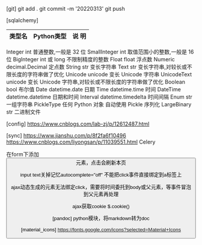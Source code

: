 [git]
git add .
git commit -m '20220313'
git push

[sqlalchemy]




|类型名	|Python类型	|说 明|
|----- |----- |-----|
Integer	int	普通整数,一般是 32 位
SmallInteger	int	取值范围小的整数,一般是 16 位
BigInteger	int 或 long	不限制精度的整数
Float	float	浮点数
Numeric	decimal.Decimal	定点数
String	str	变长字符串
Text	str	变长字符串,对较长或不限长度的字符串做了优化
Unicode	unicode	变长 Unicode 字符串
UnicodeText	unicode	变长 Unicode 字符串,对较长或不限长度的字符串做了优化
Boolean	bool	布尔值
Date	datetime.date	日期
Time	datetime.time	时间
DateTime	datetime.datetime	日期和时间
Interval	datetime.timedelta	时间间隔
Enum	str	一组字符串
PickleType	任何 Python 对象	自动使用 Pickle 序列化
LargeBinary	str	二进制文件


[config]
https://www.cnblogs.com/lab-zj/p/12612487.html

[sync]
https://www.jianshu.com/p/8f2fa6f10496
https://www.cnblogs.com/liyongsan/p/11039551.html Celery

在form下添加<button>元素，点击会刷新本页

input text关掉记忆autocomplete="off"
不能把click事件直接绑定到a标签上

ajax动态生成的元素无法绑定click，需要将时间委托到body或父元素，等事件冒泡到父元素再处理

ajax获取cookie
$.cookie()

[pandoc]
python模块，将markdown转为doc

[material_icons]
https://fonts.google.com/icons?selected=Material+Icons